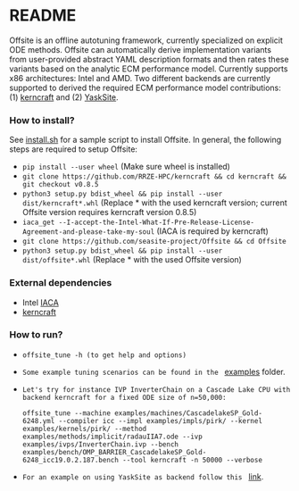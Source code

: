 # README

Offsite is an offline autotuning framework, currently specialized on explicit ODE methods. Offsite can automatically derive implementation variants from user-provided abstract YAML description formats and then rates these variants based on the analytic ECM performance model. Currently supports x86 architectures: Intel and AMD. Two different backends are currently supported to derived the required ECM performance model contributions: (1) [kerncraft](https://github.com/RRZE-HPC/kerncraft) and (2) [YaskSite](https://github.com/seasite-project/YaskSite).


### How to install? ###

See [install.sh](https://github.com/seasite-project/Offsite/blob/master/install.sh) for a sample script to install Offsite. In general, the following steps are required to setup Offsite:

* `pip install --user wheel` (Make sure wheel is installed)
* `git clone https://github.com/RRZE-HPC/kerncraft && cd kerncraft && git checkout v0.8.5` 
* `python3 setup.py bdist_wheel && pip install --user dist/kerncraft*.whl` (Replace * with the used kerncraft version; current Offsite version requires kerncraft version 0.8.5)
* `iaca_get --I-accept-the-Intel-What-If-Pre-Release-License-Agreement-and-please-take-my-soul` (IACA is required by kerncraft)
* `git clone https://github.com/seasite-project/Offsite && cd Offsite`
* `python3 setup.py bdist_wheel && pip install --user dist/offsite*.whl` (Replace * with the used Offsite version)


### External dependencies ###

* Intel [IACA](https://software.intel.com/en-us/articles/intel-architecture-code-analyzer)
* [kerncraft](https://github.com/RRZE-HPC/kerncraft)


### How to run? ###

* `offsite_tune -h (to get help and options)`
* `Some example tuning scenarios can be found in the ` [examples](https://github.com/seasite-project/Offsite/tree/master/examples) folder.
* `Let's try for instance IVP InverterChain on a Cascade Lake CPU with backend kerncraft for a fixed ODE size of n=50,000:`
	
	`offsite_tune --machine examples/machines/CascadelakeSP_Gold-6248.yml --compiler icc --impl examples/impls/pirk/ --kernel examples/kernels/pirk/ --method examples/methods/implicit/radauIIA7.ode --ivp examples/ivps/InverterChain.ivp --bench examples/bench/OMP_BARRIER_CascadelakeSP_Gold-6248_icc19.0.2.187.bench --tool kerncraft -n 50000 --verbose`
* `For an example on using YaskSite as backend follow this ` [link](https://github.com/seasite-project/SC20_YASKSITE_AD/blob/master/README.md).
